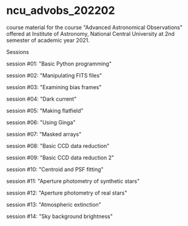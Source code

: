 # ncu_advobs_202202
course material for the course "Advanced Astronomical Observations" 
offered at Institute of Astronomy, National Central University 
at 2nd semester of academic year 2021.

Sessions

  session #01: "Basic Python programming"
  
  session #02: "Manipulating FITS files"
  
  session #03: "Examining bias frames"
  
  session #04: "Dark current"
  
  session #05: "Making flatfield"
  
  session #06: "Using Ginga"
  
  session #07: "Masked arrays"
  
  session #08: "Basic CCD data reduction"
  
  session #09: "Basic CCD data reduction 2"
  
  session #10: "Centroid and PSF fitting"
  
  session #11: "Aperture photometry of synthetic stars"
  
  session #12: "Aperture photometry of real stars"
  
  session #13: "Atmospheric extinction"
  
  session #14: "Sky background brightness"
  
